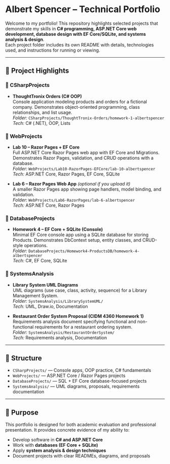 # Albert Spencer – Technical Portfolio

Welcome to my portfolio! This repository highlights selected projects that demonstrate my skills in **C# programming, ASP.NET Core web development, database design with EF Core/SQLite, and systems analysis & design**.  
Each project folder includes its own README with details, technologies used, and instructions for running or viewing.

---

## 📂 Project Highlights

### 🔹 CSharpProjects
- **ThoughtTronix Orders (C# OOP)**  
  Console application modeling products and orders for a fictional company. Demonstrates object-oriented programming, class relationships, and list usage.  
  _Folder:_ `CSharpProjects/ThoughtTronix-Orders/homework-1-albertspencer`  
  _Tech:_ C# (.NET), OOP, Lists

### 🔹 WebProjects
- **Lab 10 – Razor Pages + EF Core**  
  Full ASP.NET Core Razor Pages web app with EF Core and Migrations. Demonstrates Razor Pages, validation, and CRUD operations with a database.  
  _Folder:_ `WebProjects/Lab10-RazorPages-EFCore/lab-10-albertspencer`  
  _Tech:_ ASP.NET Core, Razor Pages, EF Core, SQLite

- **Lab 6 – Razor Pages Web App** *(optional if you upload it)*  
  A smaller Razor Pages app showing page handlers, model binding, and validation.  
  _Folder:_ `WebProjects/Lab6-RazorPages/lab-6-albertspencer`  
  _Tech:_ ASP.NET Core, Razor Pages

### 🔹 DatabaseProjects
- **Homework 4 – EF Core + SQLite (Console)**  
  Minimal EF Core console app using a SQLite database for storing Products. Demonstrates DbContext setup, entity classes, and CRUD-style operations.  
  _Folder:_ `DatabaseProjects/Homework4-ProductsDB/homework-4-albertspencer`  
  _Tech:_ C#, EF Core, SQLite

### 🔹 SystemsAnalysis
- **Library System UML Diagrams**  
  UML diagrams (use case, class, activity, sequence) for a Library Management System.  
  _Folder:_ `SystemsAnalysis/LibrarySystemUML/`  
  _Tech:_ UML, Draw.io, Documentation

- **Restaurant Order System Proposal (CIDM 4360 Homework 1)**  
  Requirements analysis document specifying functional and non-functional requirements for a restaurant ordering system.  
  _Folder:_ `SystemsAnalysis/RestaurantOrderSystem/`  
  _Tech:_ Requirements analysis, Documentation

---

## 📖 Structure
- `CSharpProjects/` — Console apps, OOP practice, C# fundamentals  
- `WebProjects/` — ASP.NET Core / Razor Pages projects  
- `DatabaseProjects/` — SQL + EF Core database-focused projects  
- `SystemsAnalysis/` — UML diagrams, proposals, requirements documentation

---

## 🎯 Purpose
This portfolio is designed for both academic evaluation and professional presentation. It provides concrete evidence of my ability to:
- Develop software in **C# and ASP.NET Core**
- Work with **databases (EF Core + SQLite)**
- Apply **system analysis & design techniques**
- Document projects with clear READMEs, diagrams, and proposals
